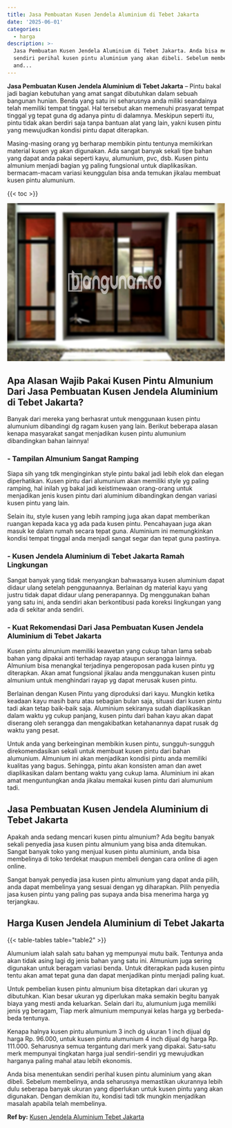 ```yaml
---
title: Jasa Pembuatan Kusen Jendela Aluminium di Tebet Jakarta
date: '2025-06-01'
categories:
  - harga
description: >-
  Jasa Pembuatan Kusen Jendela Aluminium di Tebet Jakarta. Anda bisa menentukan
  sendiri perihal kusen pintu aluminium yang akan dibeli. Sebelum membelinya,
  and...
---
```


**Jasa Pembuatan Kusen Jendela Aluminium di Tebet Jakarta** – Pintu bakal jadi bagian kebutuhan yang amat sangat dibutuhkan dalam sebuah bangunan hunian. Benda yang satu ini seharusnya anda miliki seandainya telah memiliki tempat tinggal. Hal tersebut akan memenuhi prasyarat tempat tinggal yg tepat guna dg adanya pintu di dalamnya. Meskipun seperti itu, pintu tidak akan berdiri saja tanpa bantuan alat yang lain, yakni kusen pintu yang mewujudkan kondisi pintu dapat diterapkan.

Masing-masing orang yg berharap membikin pintu tentunya memikirkan material kusen yg akan digunakan. Ada sangat banyak sekali tipe bahan yang dapat anda pakai seperti kayu, alumunium, pvc, dsb. Kusen pintu almunium menjadi bagian yg paling fungsional untuk diaplikasikan. bermacam-macam variasi keunggulan bisa anda temukan jikalau membuat kusen pintu alumunium.

{{< toc >}}

![Jasa Pembuatan Kusen Jendela Aluminium di Tebet Jakarta](/images/harga-kusen-jendela-alumunium-32.png)

## Apa Alasan Wajib Pakai Kusen Pintu Almunium Dari Jasa Pembuatan Kusen Jendela Aluminium di Tebet Jakarta?

Banyak dari mereka yang berhasrat untuk menggunaan kusen pintu alumunium dibandingi dg ragam kusen yang lain. Berikut beberapa alasan kenapa masyarakat sangat menjadikan kusen pintu alumunium dibandingkan bahan lainnya!

### \- Tampilan Almunium Sangat Ramping

Siapa sih yang tdk menginginkan style pintu bakal jadi lebih elok dan elegan diperhatikan. Kusen pintu dari alumunium akan memiliki style yg paling ramping, hal inilah yg bakal jadi keistimewaan orang-orang untuk menjadikan jenis kusen pintu dari aluminium dibandingkan dengan variasi kusen pintu yang lain.

Selain itu, style kusen yang lebih ramping juga akan dapat memberikan ruangan kepada kaca yg ada pada kusen pintu. Pencahayaan juga akan masuk ke dalam rumah secara tepat guna. Aluminium ini memungkinkan kondisi tempat tinggal anda menjadi sangat segar dan tepat guna pastinya.

### \- Kusen Jendela Aluminium di Tebet Jakarta Ramah Lingkungan

Sangat banyak yang tidak menyangkan bahwasanya kusen aluminium dapat didaur ulang setelah penggunaannya. Berlainan dg material kayu yang justru tidak dapat didaur ulang penerapannya. Dg menggunakan bahan yang satu ini, anda sendiri akan berkontibusi pada koreksi lingkungan yang ada di sekitar anda sendiri.

### \- Kuat Rekomendasi Dari Jasa Pembuatan Kusen Jendela Aluminium di Tebet Jakarta

Kusen pintu almunium memiliki keawetan yang cukup tahan lama sebab bahan yang dipakai anti terhadap rayap ataupun serangga lainnya. Almunium bisa menangkal terjadinya pengeroposan pada kusen pintu yg diterapkan. Akan amat fungsional jikalau anda menggunakan kusen pintu almunium untuk menghindari rayap yg dapat merusak kusen pintu.

Berlainan dengan Kusen Pintu yang diproduksi dari kayu. Mungkin ketika keadaan kayu masih baru atau sebagian bulan saja, situasi dari kusen pintu tadi akan tetap baik-baik saja. Aluminium sekiranya sudah diaplikasikan dalam waktu yg cukup panjang, kusen pintu dari bahan kayu akan dapat diserang oleh serangga dan mengakibatkan ketahanannya dapat rusak dg waktu yang pesat.

Untuk anda yang berkeinginan membikin kusen pintu, sungguh-sungguh direkomendasikan sekali untuk membuat kusen pintu dari bahan alumunium. Almunium ini akan menjadikan kondisi pintu anda memiliki kualitas yang bagus. Sehingga, pintu akan konsisten aman dan awet diaplikasikan dalam bentang waktu yang cukup lama. Aluminium ini akan amat menguntungkan anda jikalau memakai kusen pintu dari alumunium tadi.

## Jasa Pembuatan Kusen Jendela Aluminium di Tebet Jakarta

Apakah anda sedang mencari kusen pintu almunium? Ada begitu banyak sekali penyedia jasa kusen pintu almunium yang bisa anda ditemukan. Sangat banyak toko yang menjual kusen pintu aluminium, anda bisa membelinya di toko terdekat maupun membeli dengan cara online di agen online.

Sangat banyak penyedia jasa kusen pintu almunium yang dapat anda pilih, anda dapat membelinya yang sesuai dengan yg diharapkan. Pilih penyedia jasa kusen pintu yang paling pas supaya anda bisa menerima harga yg terjangkau.

## Harga Kusen Jendela Aluminium di Tebet Jakarta

{{< table-tables table="table2" >}}

Alumunium ialah salah satu bahan yg mempunyai mutu baik. Tentunya anda akan tidak asing lagi dg jenis bahan yang satu ini. Almunium juga sering digunakan untuk beragam variasi benda. Untuk diterapkan pada kusen pintu tentu akan amat tepat guna dan dapat menjadikan pintu menjadi paling kuat.

Untuk pembelian kusen pintu almunium bisa ditetapkan dari ukuran yg dibutuhkan. Kian besar ukuran yg diperlukan maka semakin begitu banyak biaya yang mesti anda keluarkan. Selain dari itu, alumunium juga memiliki jenis yg beragam, Tiap merk almunium mempunyai kelas harga yg berbeda-beda tentunya.

Kenapa halnya kusen pintu alumunium 3 inch dg ukuran 1 inch dijual dg harga Rp. 96.000, untuk kusen pintu alumunium 4 inch dijual dg harga Rp. 111.000. Seharusnya semua tergantung dari merk yang dipakai. Satu-satu merk mempunyai tingkatan harga jual sendiri-sendiri yg mewujudkan harganya paling mahal atau lebih ekonomis.

Anda bisa menentukan sendiri perihal kusen pintu aluminium yang akan dibeli. Sebelum membelinya, anda seharusnya memastikan ukurannya lebih dulu seberapa banyak ukuran yang diperlukan untuk kusen pintu yang akan digunakan. Dengan demikian itu, kondisi tadi tdk mungkin menjadikan masalah apabila telah membelinya.

**Ref by:** [Kusen Jendela Aluminium Tebet Jakarta](https://id.wikipedia.org/wiki/Kusen)
